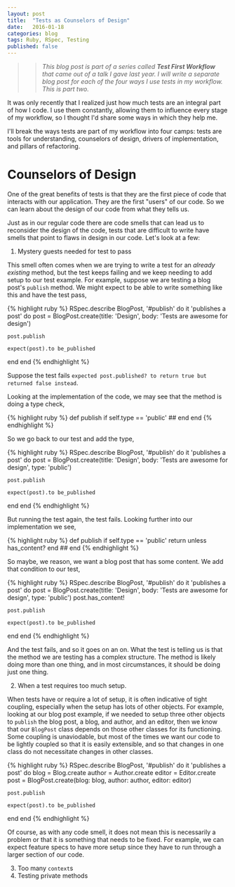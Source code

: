 ```yaml
---
layout: post
title:  "Tests as Counselors of Design"
date:   2016-01-18
categories: blog
tags: Ruby, RSpec, Testing
published: false
---
```


>> _This blog post is part of a series called **Test First Workflow** that came out of a talk I gave last year.
I will write a separate blog post for each of the four ways I use tests in my workflow. This is part two._

It was only recently that I realized just how much tests are an integral part of how I code.
I use them constantly, allowing them to influence every stage of my workflow, so I thought I'd share some ways in which they help me.

I'll break the ways tests are part of my workflow into four camps: tests are tools for understanding, counselors of design, drivers of implementation, and pillars of refactoring.

# Counselors of Design

One of the great benefits of tests is that they are the first piece of code that interacts with our application.
They are the first "users" of our code. So we can learn about the design of our code from what they tells us.

Just as in our regular code there are code smells that can lead us to reconsider the design of the code, tests that are difficult to write have smells that point to
flaws in design in our code. Let's look at a few:

1. Mystery guests needed for test to pass

This smell often comes when we are trying to write a test for an _already existing_ method, but the test keeps failing and we keep needing to add setup to our test example.
For example, suppose we are testing a blog post's `publish` method. We might expect to be able to write something like this and have the test pass,

{% highlight ruby %}
RSpec.describe BlogPost, '#publish' do
  it 'publishes a post' do
    post = BlogPost.create(title: 'Design', body: 'Tests are awesome for design')

    post.publish

    expect(post).to be_published
  end
end
{% endhighlight %}

Suppose the test fails `expected post.published? to return true but returned false instead`.

Looking at the implementation of the code, we may see that the method is doing a type check,

{% highlight ruby %}
  def publish
    if self.type == 'public'
      ##
    end
  end
{% endhighlight %}

So we go back to our test and add the type,

{% highlight ruby %}
RSpec.describe BlogPost, '#publish' do
  it 'publishes a post' do
    post = BlogPost.create(title: 'Design', body: 'Tests are awesome for design', type: 'public')

    post.publish

    expect(post).to be_published
  end
end
{% endhighlight %}

But running the test again, the test fails. Looking further into our implementation we see,

{% highlight ruby %}
  def publish
    if self.type == 'public'
      return unless has_content?
    end
    ##
  end
{% endhighlight %}

So maybe, we reason, we want a blog post that has some content. We add that condition to our test,

{% highlight ruby %}
RSpec.describe BlogPost, '#publish' do
  it 'publishes a post' do
    post = BlogPost.create(title: 'Design', body: 'Tests are awesome for design', type: 'public')
    post.has_content!

    post.publish

    expect(post).to be_published
  end
end
{% endhighlight %}

And the test fails, and so it goes on an on. What the test is telling us is that the method we are testing has a complex structure.
The method is likely doing more than one thing, and in most circumstances, it should be doing just one thing.

2. When a test requires too much setup.

When tests have or require a lot of setup, it is often indicative of tight coupling, especially when the setup has lots of
other objects. For example, looking at our blog post example, if we needed to setup three other objects to `publish` the blog post, a blog, and author, and an editor,
then we know that our `BlogPost` class depends on those other classes for its functioning. Some coupling is unaviodable, but most
of the times we want our code to be lightly coupled so that it is easily extensible, and so that changes in one class do not necessitate changes in other classes.

{% highlight ruby %}
RSpec.describe BlogPost, '#publish' do
  it 'publishes a post' do
    blog = Blog.create
    author = Author.create
    editor = Editor.create
    post = BlogPost.create(blog: blog, author: author, editor: editor)

    post.publish

    expect(post).to be_published
  end
end
{% endhighlight %}

Of course, as with any code smell, it does not mean this is necessarily a problem or that it is something that needs to be fixed.
For example, we can expect feature specs to have more setup since they have to run through a larger section of our code.

3. Too many `context`s
4. Testing private methods

